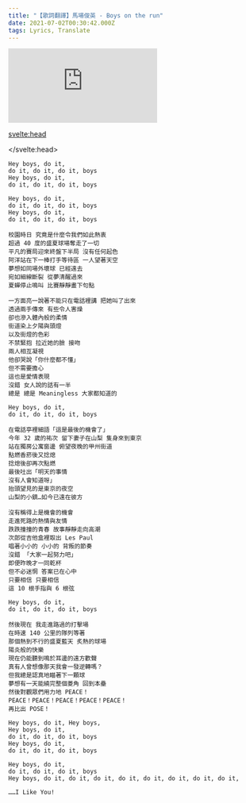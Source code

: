 ```yaml
---
title: "【歌詞翻譯】馬場俊英 - Boys on the run"
date: 2021-07-02T00:30:42.000Z
tags: Lyrics, Translate
---
```


<iframe id="video" src="https://www.youtube.com/embed/-S7rNasoTqc?controls=0" title="馬場俊英 - Boys on the run" frameborder="0" allow="accelerometer; autoplay; clipboard-write; encrypted-media; gyroscope; picture-in-picture" allowfullscreen></iframe>

<svelte:head>

  <script src="../subtitle/youtube.external.subtitle.min.js"></script>
  <script src="../subtitle/subtitles.parser.js"></script>

</svelte:head>

<script>
  import { onMount } from 'svelte';
  let subfile = '../subtitle/toshihide-baba-boys-on-the-run.srt'
  onMount(() => {
    var loadSRT = function(url, callback) {
      var httpRequest = new XMLHttpRequest();
      httpRequest.onreadystatechange = function() {
        if (httpRequest.readyState === XMLHttpRequest.DONE) {
          var subtitles = parser.fromSrt(httpRequest.responseText, true);
          for (var i in subtitles) {
            subtitles[i] = {
              start : subtitles[i].startTime / 1000,
              end   : subtitles[i].endTime / 1000,
              text  : subtitles[i].text
            };
          }
          callback(subtitles);
        }
      };
      httpRequest.open('GET', url, true);
      httpRequest.send(null);
    };
    loadSRT(subfile, function(subtitles) {
      var youtubeExternalSubtitle = new YoutubeExternalSubtitle.Subtitle(document.getElementById('video'), subtitles);
    });
  })
</script>

```
Hey boys, do it,
do it, do it, do it, boys
Hey boys, do it,
do it, do it, do it, boys

Hey boys, do it,
do it, do it, do it, boys
Hey boys, do it,
do it, do it, do it, boys

校園時日 究竟是什麼令我們如此熱衷
超過 40 度的盛夏球場奪走了一切
平凡的賽局迎來終盤下半局 沒有任何起色
阿洋站在下一棒打手等待區 一人望著天空
夢想如同場外壞球 已經遠去
宛如細線斷裂 從夢清醒過來
夏蟬停止鳴叫 比賽靜靜畫下句點

一方面亮一說著不能只在電話裡講 把她叫了出來
透過兩手傳來 有些令人害燥
卻也滲入體內般的柔情
街道染上夕陽與頭燈
以及街燈的色彩
不禁緊抱 拉近她的臉 接吻
兩人相互凝視
他卻哭說「你什麼都不懂」
但不需要擔心
這也是愛情表現
沒錯 女人說的話有一半
總是 總是 Meaningless 大家都知道的

Hey boys, do it,
do it, do it, do it, boys

在電話亭裡細語「這是最後的機會了」
今年 32 歲的祐次 留下妻子在山梨 隻身來到東京
站在獨房公寓窗邊 俯望夜晚的甲州街道
點燃香菸後又捻熄
捻熄後卻再次點燃
最後吐出「明天的事情
沒有人會知道呀」
抬頭望見的是東京的夜空
山梨的小鎮…如今已遠在彼方

沒有稱得上是機會的機會
走進死路的熱情與友情
跌跌撞撞的青春 故事靜靜走向高潮
次郎從吉他盒裡取出 Les Paul
唱著小小的 小小的 背叛的節奏
沒錯 「大家一起努力吧」
即便昨晚才一同乾杯
但不必迷惘 答案已在心中
只要相信 只要相信
這 10 根手指與 6 根弦

Hey boys, do it,
do it, do it, do it, boys

然後現在 我走進路過的打擊場
在時速 140 公里的隊列等著
那個熱到不行的盛夏藍天 炙熱的球場
陽炎般的快樂
現在仍能聽到鳴於耳邊的遠方歡聲
真有人曾想像那天我會一發逆轉嗎？
但我總是認真地瞄著下一顆球
夢想有一天能繞完整個菱角 回到本壘
然後對觀眾們用力地 PEACE！
PEACE！PEACE！PEACE！PEACE！PEACE！
再比出 POSE！

Hey boys, do it, Hey boys,
Hey boys, do it,
do it, do it, do it, boys
Hey boys, do it,
do it, do it, do it, boys

Hey boys, do it,
do it, do it, do it, boys
Hey boys, do it, do it, do it, do it, do it, do it, do it, do it,

……I Like You!
```
